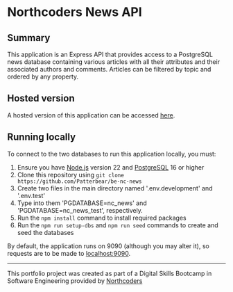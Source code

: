 # Northcoders News API

## Summary

This application is an Express API that provides access to a PostgreSQL news database containing various articles with all their attributes and their associated authors and comments. Articles can be filtered by topic and ordered by any property.

## Hosted version

A hosted version of this application can be accessed [here](https://nc-news-ch8f.onrender.com/api).

## Running locally

To connect to the two databases to run this application locally, you must:

1. Ensure you have [Node.js](https://nodejs.org/en/download) version 22 and [PostgreSQL](https://www.postgresql.org/download) 16 or higher
1. Clone this repository using `git clone https://github.com/Patterbear/be-nc-news`
2. Create two files in the main directory named '.env.development' and '.env.test'
3. Type into them 'PGDATABASE=nc_news' and 'PGDATABASE=nc_news_test', respectively.
4. Run the `npm install` command to install required packages
5. Run the `npm run setup-dbs` and `npm run seed` commands to create and seed the databases

By default, the application runs on 9090 (although you may alter it), so requests are to be made to [localhost:9090](http://localhost:9090).



--- 

This portfolio project was created as part of a Digital Skills Bootcamp in Software Engineering provided by [Northcoders](https://northcoders.com/)
